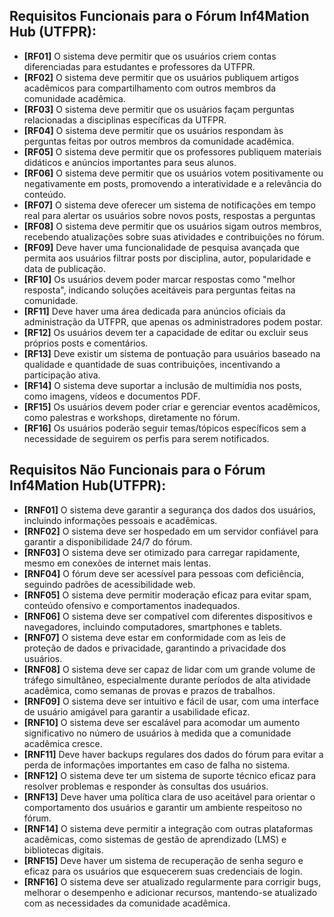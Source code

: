 ## Requisitos Funcionais para o Fórum Inf4Mation Hub (UTFPR):

- **[RF01]** O sistema deve permitir que os usuários criem contas diferenciadas para estudantes e professores da UTFPR.
- **[RF02]** O sistema deve permitir que os usuários publiquem artigos acadêmicos para compartilhamento com outros membros da comunidade acadêmica.
- **[RF03]** O sistema deve permitir que os usuários façam perguntas relacionadas a disciplinas específicas da UTFPR.
- **[RF04]** O sistema deve permitir que os usuários respondam às perguntas feitas por outros membros da comunidade acadêmica.
- **[RF05]** O sistema deve permitir que os professores publiquem materiais didáticos e anúncios importantes para seus alunos.
- **[RF06]** O sistema deve permitir que os usuários votem positivamente ou negativamente em posts, promovendo a interatividade e a relevância do conteúdo.
- **[RF07]** O sistema deve oferecer um sistema de notificações em tempo real para alertar os usuários sobre novos posts, respostas a perguntas
- **[RF08]** O sistema deve permitir que os usuários sigam outros membros, recebendo atualizações sobre suas atividades e contribuições no fórum.
- **[RF09]** Deve haver uma funcionalidade de pesquisa avançada que permita aos usuários filtrar posts por disciplina, autor, popularidade e data de publicação.
- **[RF10]** Os usuários devem poder marcar respostas como "melhor resposta", indicando soluções aceitáveis para perguntas feitas na comunidade.
- **[RF11]** Deve haver uma área dedicada para anúncios oficiais da administração da UTFPR, que apenas os administradores podem postar.
- **[RF12]** Os usuários devem ter a capacidade de editar ou excluir seus próprios posts e comentários.
- **[RF13]** Deve existir um sistema de pontuação para usuários baseado na qualidade e quantidade de suas contribuições, incentivando a participação ativa.
- **[RF14]** O sistema deve suportar a inclusão de multimídia nos posts, como imagens, vídeos e documentos PDF.
- **[RF15]** Os usuários devem poder criar e gerenciar eventos acadêmicos, como palestras e workshops, diretamente no fórum.
- **[RF16]** Os usuários poderão seguir temas/tópicos específicos sem a necessidade de seguirem os perfis para serem notificados.


## Requisitos Não Funcionais para o Fórum Inf4Mation Hub(UTFPR):

- **[RNF01]** O sistema deve garantir a segurança dos dados dos usuários, incluindo informações pessoais e acadêmicas.
- **[RNF02]** O sistema deve ser hospedado em um servidor confiável para garantir a disponibilidade 24/7 do fórum.
- **[RNF03]** O sistema deve ser otimizado para carregar rapidamente, mesmo em conexões de internet mais lentas.
- **[RNF04]** O fórum deve ser acessível para pessoas com deficiência, seguindo padrões de acessibilidade web.
- **[RNF05]** O sistema deve permitir moderação eficaz para evitar spam, conteúdo ofensivo e comportamentos inadequados.
- **[RNF06]** O sistema deve ser compatível com diferentes dispositivos e navegadores, incluindo computadores, smartphones e tablets.
- **[RNF07]** O sistema deve estar em conformidade com as leis de proteção de dados e privacidade, garantindo a privacidade dos usuários.
- **[RNF08]** O sistema deve ser capaz de lidar com um grande volume de tráfego simultâneo, especialmente durante períodos de alta atividade acadêmica, como semanas de provas e prazos de trabalhos.
- **[RNF09]** O sistema deve ser intuitivo e fácil de usar, com uma interface de usuário amigável para garantir a usabilidade eficaz.
- **[RNF10]** O sistema deve ser escalável para acomodar um aumento significativo no número de usuários à medida que a comunidade acadêmica cresce.
- **[RNF11]** Deve haver backups regulares dos dados do fórum para evitar a perda de informações importantes em caso de falha no sistema.
- **[RNF12]** O sistema deve ter um sistema de suporte técnico eficaz para resolver problemas e responder às consultas dos usuários.
- **[RNF13]** Deve haver uma política clara de uso aceitável para orientar o comportamento dos usuários e garantir um ambiente respeitoso no fórum.
- **[RNF14]** O sistema deve permitir a integração com outras plataformas acadêmicas, como sistemas de gestão de aprendizado (LMS) e bibliotecas digitais.
- **[RNF15]** Deve haver um sistema de recuperação de senha seguro e eficaz para os usuários que esquecerem suas credenciais de login.
- **[RNF16]** O sistema deve ser atualizado regularmente para corrigir bugs, melhorar o desempenho e adicionar recursos, mantendo-se atualizado com as necessidades da comunidade acadêmica.
